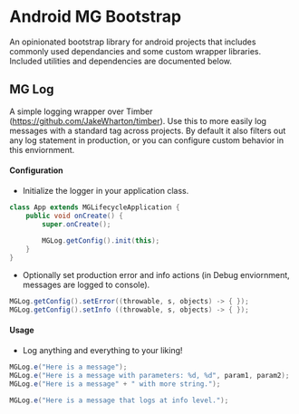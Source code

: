 # Android MG Bootstrap
An opinionated bootstrap library for android projects that includes commonly used dependancies and some custom wrapper libraries.  Included utilities and dependencies are documented below.

## MG Log

A simple logging wrapper over Timber (https://github.com/JakeWharton/timber).  Use this to more easily log messages with a standard tag across projects.  By default it also filters out any log statement in production, or you can configure custom behavior in this enviornment.

#### Configuration

- Initialize the logger in your application class.

```java
class App extends MGLifecycleApplication {
    public void onCreate() {
        super.onCreate();
        
        MGLog.getConfig().init(this);
    }
}
```
- Optionally set production error and info actions (in Debug enviornment, messages are logged to console).

```java
MGLog.getConfig().setError((throwable, s, objects) -> { });
MGLog.getConfig().setInfo ((throwable, s, objects) -> { });
```

#### Usage

- Log anything and everything to your liking!

```java
MGLog.e("Here is a message");
MGLog.e("Here is a message with parameters: %d, %d", param1, param2);
MGLog.e("Here is a message" + " with more string.");

MGLog.e("Here is a message that logs at info level.");
```
